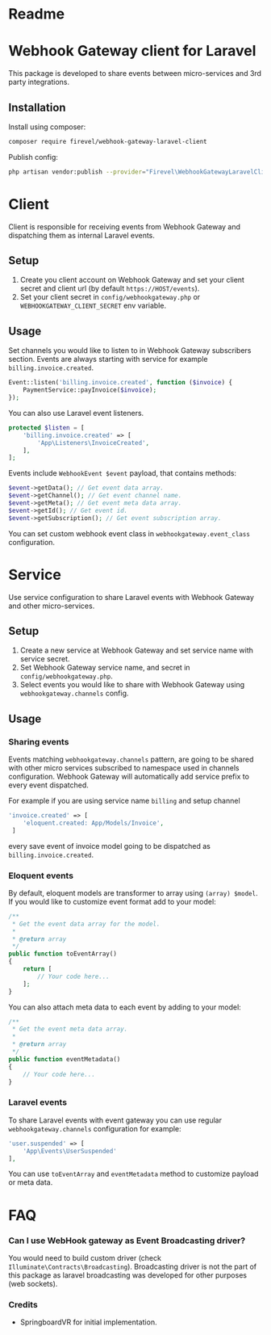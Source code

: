 # Readme

# Webhook Gateway client for Laravel

This package is developed to share events between micro-services and 3rd party integrations.

## Installation

Install using composer:

```bash
composer require firevel/webhook-gateway-laravel-client
```

Publish config:

```bash
php artisan vendor:publish --provider="Firevel\WebhookGatewayLaravelClient\Providers\WebhookGatewayClientServiceProvider" --tag="config"
```

# Client

Client is responsible for receiving events from Webhook Gateway and dispatching them as internal Laravel events.

## Setup

1. Create you client account on Webhook Gateway and set your client secret and client url (by default `https://HOST/events`).
2. Set your client secret in `config/webhookgateway.php` or `WEBHOOKGATEWAY_CLIENT_SECRET` env variable.

## Usage

Set channels you would like to listen to in Webhook Gateway subscribers section. Events are always starting with service for example `billing.invoice.created`.

```php
Event::listen('billing.invoice.created', function ($invoice) {
    PaymentService::payInvoice($invoice);
});
```

You can also use Laravel event listeners.

```php
protected $listen = [
    'billing.invoice.created' => [
        'App\Listeners\InvoiceCreated',
    ],
];
```



Events include `WebhookEvent $event` payload, that contains methods:

```php
$event->getData(); // Get event data array.
$event->getChannel(); // Get event channel name.
$event->getMeta(); // Get event meta data array.
$event->getId(); // Get event id.
$event->getSubscription(); // Get event subscription array.
```

You can set custom webhook event class in `webhookgateway.event_class` configuration.

# Service

Use service configuration to share Laravel events with Webhook Gateway and other micro-services.

## Setup

1. Create a new service at Webhook Gateway and set service name with service secret.
2. Set Webhook Gateway service name, and secret in `config/webhookgateway.php`.
3. Select events you would like to share with Webhook Gateway using `webhookgateway.channels` config.

## Usage

### Sharing events

Events matching `webhookgateway.channels` pattern, are going to be shared with other micro services subscribed to namespace used in channels configuration. Webhook Gateway will automatically add service prefix to every event dispatched.

For example if you are using service name `billing` and setup channel
```php
'invoice.created' => [
    'eloquent.created: App/Models/Invoice',
 ]
```
every save event of invoice model going to be dispatched as `billing.invoice.created`.

### Eloquent events

By default, eloquent models are transformer to array using `(array) $model`. If you would like to customize event format add to your model:

```php
/**
 * Get the event data array for the model.
 *
 * @return array
 */
public function toEventArray()
{
    return [
        // Your code here...
    ];
}
```

You can also attach meta data to each event by adding to your model:

```php
/**
 * Get the event meta data array.
 *
 * @return array
 */
public function eventMetadata()
{
    // Your code here...
}
```

### Laravel events

To share Laravel events with event gateway you can use regular `webhookgateway.channels` configuration for example:
```php
'user.suspended' => [
    'App\Events\UserSuspended'
],
```

You can use `toEventArray` and `eventMetadata` method to customize payload or meta data.

# FAQ

### Can I use WebHook gateway as Event Broadcasting driver?

You would need to build custom driver (check `Illuminate\Contracts\Broadcasting`). Broadcasting driver is not the part of this package as laravel broadcasting was developed for other purposes (web sockets).

### Credits

- SpringboardVR for initial implementation.
